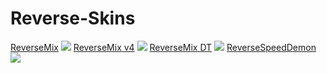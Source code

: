# Reverse-Skins
[ReverseMix](https://drive.google.com/file/d/1twwR39BMC7a3P1Vh2Iow023Lws8pa1Ev/view?usp=sharing) ![](https://cdn.discordapp.com/attachments/707468869727682593/1019840973796298752/screenshot432.png) 
[ReverseMix v4](https://www.mediafire.com/file/okep8w77wjtyki8/ReverseMix_v4.osk/file) 
![](https://cdn.discordapp.com/attachments/707468869727682593/1020048176289419314/screenshot437.png)
[ReverseMix DT](https://www.mediafire.com/file/qr7ffdliub0cwza/ReverseMix_%255BDT%255D.osk/file) 
![](https://cdn.discordapp.com/attachments/707468869727682593/1020048601663156305/screenshot434.png) 
[ReverseSpeedDemon](https://www.mediafire.com/file/nlbdk5apzlpacvo/ReverseSpeedDemon.osk/file)
![](https://cdn.discordapp.com/attachments/707468869727682593/1020053250654879856/screenshot441.png) 
